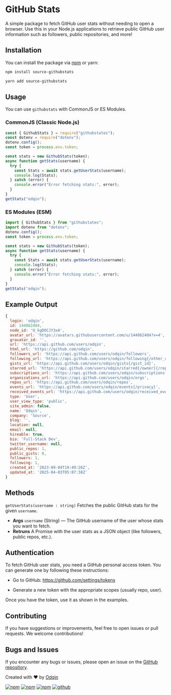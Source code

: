 # GitHub Stats

A simple package to fetch GitHub user stats without needing to open a browser. Use this in your Node.js applications to retrieve public GitHub user information such as followers, public repositories, and more!

## Installation

You can install the package via [npm](https://www.npmjs.com/package/source-githubstats) or yarn:

```bash
npm install source-githubstats
```

```bash
yarn add source-githubstats
```
## Usage
You can use `githubstats` with CommonJS or ES Modules.

### CommonJS (Classic Node.js)
```js
const { GithubStats } = require("githubstates");
const dotenv = require("dotenv");
dotenv.config();
const token = process.env.token;

const stats = new GithubStats(token);
async function getStats(username) {
  try {
    const Stats = await stats.getUserStats(username);
    console.log(Stats);
  } catch (error) {
    console.error("Error fetching stats:", error);
  }
}
getStats("odqin");
```
### ES Modules (ESM)
```js
import { GithubStats } from "githubstates";
import dotenv from "dotenv";
dotenv.config();
const token = process.env.token;

const stats = new GithubStats(token);
async function getStats(username) {
  try {
    const Stats = await stats.getUserStats(username);
    console.log(Stats);
  } catch (error) {
    console.error("Error fetching stats:", error);
  }
}
getStats("odqin");
```
## Example Output
```js
{
  login: 'odqin',
  id: 144062404,
  node_id: 'U_kgDOCJY3xA',
  avatar_url: 'https://avatars.githubusercontent.com/u/144062404?v=4',
  gravatar_id: '',
  url: 'https://api.github.com/users/odqin',
  html_url: 'https://github.com/odqin',
  followers_url: 'https://api.github.com/users/odqin/followers',
  following_url: 'https://api.github.com/users/odqin/following{/other_user}',
  gists_url: 'https://api.github.com/users/odqin/gists{/gist_id}',
  starred_url: 'https://api.github.com/users/odqin/starred{/owner}{/repo}',
  subscriptions_url: 'https://api.github.com/users/odqin/subscriptions',
  organizations_url: 'https://api.github.com/users/odqin/orgs',
  repos_url: 'https://api.github.com/users/odqin/repos',
  events_url: 'https://api.github.com/users/odqin/events{/privacy}',
  received_events_url: 'https://api.github.com/users/odqin/received_events',
  type: 'User',
  user_view_type: 'public',
  site_admin: false,
  name: 'Odqin',
  company: 'Source',
  blog: '',
  location: null,
  email: null,
  hireable: true,
  bio: 'Full-Stack Dev',
  twitter_username: null,
  public_repos: 1,
  public_gists: 0,
  followers: 1,
  following: 1,
  created_at: '2023-09-04T19:49:26Z',
  updated_at: '2025-04-03T05:07:38Z'
}
```
## Methods
`getUserStats(username : string)` 
Fetches the public GitHub stats for the given `username`.
* **Args** `username` (String) — The GitHub username of the user whose stats you want to fetch.
* **Retruns** A Promise with the user stats as a JSON object (like followers, public repos, etc.).

## Authentication
To fetch GitHub user stats, you need a GitHub personal access token. You can generate one by following these instructions:

- Go to GitHub: https://github.com/settings/tokens

- Generate a new token with the appropriate scopes (usually repo, user).

Once you have the token, use it as shown in the examples.

## Contributing
If you have suggestions or improvements, feel free to open issues or pull requests. We welcome contributions!

## Bugs and Issues

If you encounter any bugs or issues, please open an issue on the [GitHub repository](https://github.com/odqin/githubStats).


Created with ❤️ by [Odqin](https://github.com/odqin/)


[![npm](https://img.shields.io/npm/v/source-githubstats)](https://www.npmjs.com/package/source-githubstats)
[![npm](https://img.shields.io/npm/l/source-githubstats)](https://www.npmjs.com/package/source-githubstats)
[![npm](https://img.shields.io/npm/dt/source-githubstats)](https://www.npmjs.com/package/source-githubstats)
[![github](https://img.shields.io/github/last-commit/odqin/githubStates)](https://github.com/odqin/GithubStats)

